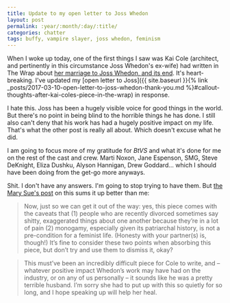 ```yaml
---
title: Update to my open letter to Joss Whedon
layout: post
permalink: :year/:month/:day/:title/
categories: chatter
tags: buffy, vampire slayer, joss whedon, feminism
---
```


When I woke up today, one of the first things I saw was Kai Cole (architect, and
pertinently in this circumstance Joss Whedon's ex-wife) had written in The Wrap
about [her marriage to Joss Whedon, and its
end](http://www.thewrap.com/joss-whedon-feminist-hypocrite-infidelity-affairs-ex-wife-kai-cole-says/).
It's heart-breaking. I've updated my [open letter to Joss]({{ site.baseurl }}{%
link _posts/2017-03-10-open-letter-to-joss-whedon-thank-you.md
%}#callout-thoughts-after-kai-coles-piece-in-the-wrap) in response.

<!-- more -->

I hate this. Joss has been a hugely visible voice for good
  things in the world. But there's no point in being blind to the horrible
  things he has done. I still also can't deny that his work has had a hugely positive
  impact on my life. That's what the other post is really all about. Which
  doesn't excuse what he did.

I am going to focus more of my gratitude for _BtVS_ and what it's done for me on
  the rest of the cast and crew. Marti Noxon, Jane Espenson, SMG, Steve
  DeKnight, Eliza Dushku, Alyson Hannigan, Drew Goddard... which I should have
  been doing from the get-go more anyways.

Shit. I don't have any answers. I'm going to stop trying to have them. But [the
  Mary Sue's post](https://www.themarysue.com/kai-cole-joss-whedon-hypocrisy/) on
  this sums it up better than me:

> Now, just so we can get it out of the way: yes, this piece comes with the
  caveats that (1) people who are recently divorced sometimes say shitty,
  exaggerated things about one another because they’re in a lot of pain (2)
  monogamy, especially given its patriarchal history, is not a pre-condition for
  a feminist life. (Honesty with your partner(s) is, though!) It’s fine to
  consider these two points when absorbing this piece, but don’t try and use
  them to dismiss it, okay?

> This must’ve been an incredibly difficult piece for Cole to write, and –
  whatever positive impact Whedon’s work may have had on the industry, or on any
  of us personally – it sounds like he was a pretty terrible husband. I’m sorry
  she had to put up with this so quietly for so long, and I hope speaking up will
  help her heal.
